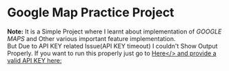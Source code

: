 # Google Map Practice Project
<b>Note:</b> It is a Simple Project where I learnt about implementation of <i>GOOGLE MAPS</i> and Other various important feature implementation.<br>
But Due to API KEY related Issue(API KEY timeout) I couldn't Show Output Properly. If you want to run this properly just go to <a href="">Here</> and provide a valid API KEY here: <i></i> 
